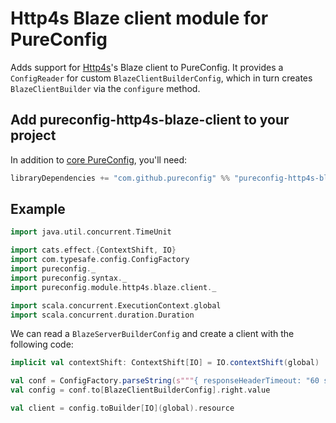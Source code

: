 
# Http4s Blaze client module for PureConfig

Adds support for [Http4s](http://http4s.org/)'s Blaze client to PureConfig.
It provides a `ConfigReader` for custom `BlazeClientBuilderConfig`,
which in turn creates `BlazeClientBuilder` via the `configure` method.

## Add pureconfig-http4s-blaze-client to your project

In addition to [core PureConfig](https://github.com/pureconfig/pureconfig), you'll need:

```scala
libraryDependencies += "com.github.pureconfig" %% "pureconfig-http4s-blaze-client" % "0.12.2"
```

## Example

```scala
import java.util.concurrent.TimeUnit

import cats.effect.{ContextShift, IO}
import com.typesafe.config.ConfigFactory
import pureconfig._
import pureconfig.syntax._
import pureconfig.module.http4s.blaze.client._

import scala.concurrent.ExecutionContext.global
import scala.concurrent.duration.Duration
```

We can read a `BlazeServerBuilderConfig` and create a client with the following code:

```scala
implicit val contextShift: ContextShift[IO] = IO.contextShift(global)

val conf = ConfigFactory.parseString(s"""{ responseHeaderTimeout: "60 s" }""")
val config = conf.to[BlazeClientBuilderConfig].right.value

val client = config.toBuilder[IO](global).resource
```
